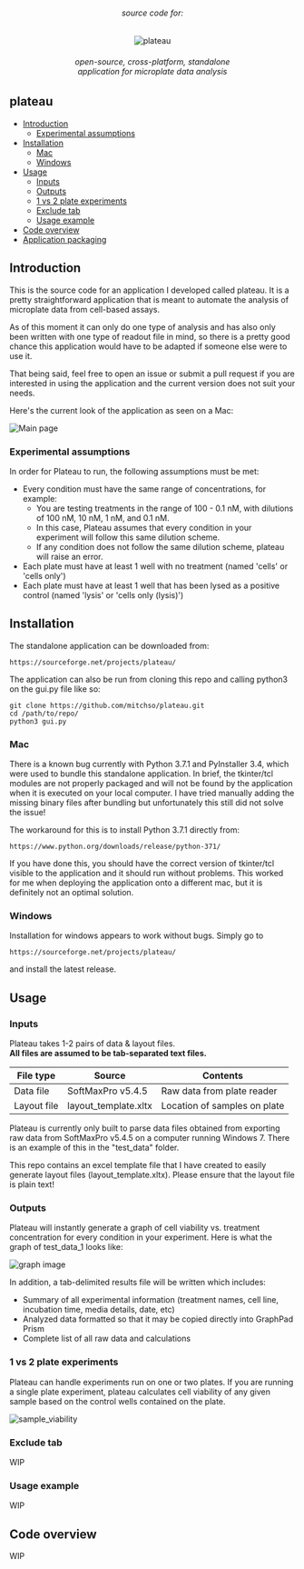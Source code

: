 <h6 align="center">source code for:</h6>
<p align="center">
<img align="center" src="https://github.com/mitchso/plateau/blob/master/images/plateau.png" alt="plateau">
</p>
<h6 align="center"> open-source, cross-platform, standalone <br> application for microplate data analysis</h6>

## plateau
- [Introduction](#introduction)
	- [Experimental assumptions](#experimental-assumptions)
- [Installation](#installation)
	- [Mac](#mac)
	- [Windows](#windows)
- [Usage](#usage)
	- [Inputs](#inputs)
	- [Outputs](#outputs)
	- [1 vs 2 plate experiments](#1-vs-2-plate-experiments)
	- [Exclude tab](#exclude-tab)
	- [Usage example](#usage-example)
- [Code overview](#code-overview)
- [Application packaging](#application-packaging)

## Introduction
This is the source code for an application I developed called plateau. It is a pretty straightforward application that is meant to automate the analysis of microplate data from cell-based assays.

As of this moment it can only do one type of analysis and has also only been written with one type of readout file in mind, so there is a pretty good chance this application would have to be adapted if someone else were to use it. 

That being said, feel free to open an issue or submit a pull request if you are interested in using the application and the current version does not suit your needs.

Here's the current look of the application as seen on a Mac:

![Main page](https://github.com/mitchso/plateau/blob/master/images/main_tab.png)

### Experimental assumptions
In order for Plateau to run, the following assumptions must be met:

* Every condition must have the same range of concentrations, for example:
	* You are testing treatments in the range of 100 - 0.1 nM, with dilutions of 100 nM, 10 nM, 1 nM, and 0.1 nM.
	* In this case, Plateau assumes that every condition in your experiment will follow this same dilution scheme.
	* If any condition does not follow the same dilution scheme, plateau will raise an error. 
* Each plate must have at least 1 well with no treatment (named 'cells' or 'cells only')
* Each plate must have at least 1 well that has been lysed as a positive control (named 'lysis' or 'cells only (lysis)')

## Installation

The standalone application can be downloaded from:

```
https://sourceforge.net/projects/plateau/
```

The application can also be run from cloning this repo and calling python3 on the gui.py file like so:

```
git clone https://github.com/mitchso/plateau.git
cd /path/to/repo/
python3 gui.py

```

### Mac
There is a known bug currently with Python 3.7.1 and PyInstaller 3.4, which were used to bundle this standalone application.
In brief, the tkinter/tcl modules are not properly packaged and will not be found by the application when it is executed on your local computer. I have tried manually adding the missing binary files after bundling but unfortunately this still did not solve the issue!

The workaround for this is to install Python 3.7.1 directly from:

```
https://www.python.org/downloads/release/python-371/
```
If you have done this, you should have the correct version of tkinter/tcl visible to the application and it should run without problems. This worked for me when deploying the application onto a different mac, but it is definitely not an optimal solution.

### Windows
Installation for windows appears to work without bugs. Simply go to 
```
https://sourceforge.net/projects/plateau/
```
and install the latest release.

## Usage

### Inputs
Plateau takes 1-2 pairs of data & layout files. 
<br>
<b>All files are assumed to be tab-separated text files.</b>

| File type | Source | Contents | 
| --------- | ------ | -------- | 
| Data file | SoftMaxPro v5.4.5 | Raw data from plate reader
| Layout file | layout_template.xltx | Location of samples on plate

Plateau is currently only built to parse data files obtained from exporting raw data from SoftMaxPro v5.4.5 on a computer running Windows 7. There is an example of this in the "test_data" folder.

This repo contains an excel template file that I have created to easily generate layout files (layout_template.xltx). Please ensure that the layout file is plain text!

### Outputs
Plateau will instantly generate a graph of cell viability vs. treatment concentration for every condition in your experiment. Here is what the graph of test\_data\_1 looks like:

![graph image](https://github.com/mitchso/plateau/blob/master/images/mpl_graph.png)

In addition, a tab-delimited results file will be written which includes:

* Summary of all experimental information (treatment names, cell line, incubation time, media details, date, etc)
* Analyzed data formatted so that it may be copied directly into GraphPad Prism
* Complete list of all raw data and calculations

### 1 vs 2 plate experiments
Plateau can handle experiments run on one or two plates. If you are running a single plate experiment, plateau calculates cell viability of any given sample based on the control wells contained on the plate.

![sample_viability](http://mathurl.com/yc75ufbh)

### Exclude tab
WIP

### Usage example
WIP

## Code overview
WIP
